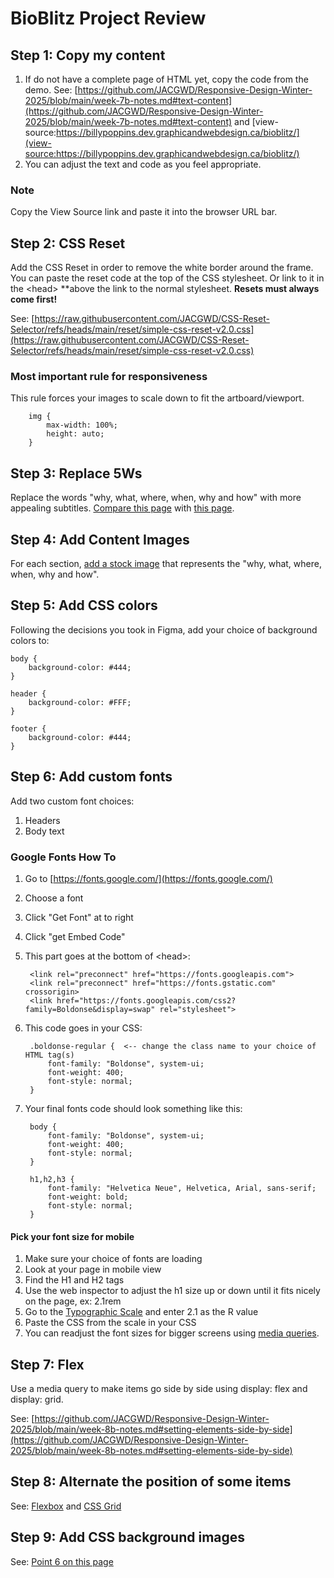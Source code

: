 # BioBlitz Project Review

## Step 1: Copy my content

1. If do not have a complete page of HTML yet, copy the code from the demo. See: [https://github.com/JACGWD/Responsive-Design-Winter-2025/blob/main/week-7b-notes.md#text-content](https://github.com/JACGWD/Responsive-Design-Winter-2025/blob/main/week-7b-notes.md#text-content) and [view-source:https://billypoppins.dev.graphicandwebdesign.ca/bioblitz/](view-source:https://billypoppins.dev.graphicandwebdesign.ca/bioblitz/)
2. You can adjust the text and code as you feel appropriate.

### Note

Copy the View Source link and paste it into the browser URL bar.

## Step 2: CSS Reset

Add the CSS Reset in order to remove the white border around the frame. You can paste the reset code at the top of the CSS stylesheet. Or link to it in the \<head> **above the link to the normal stylesheet. **Resets must always come first!**

See: [https://raw.githubusercontent.com/JACGWD/CSS-Reset-Selector/refs/heads/main/reset/simple-css-reset-v2.0.css](https://raw.githubusercontent.com/JACGWD/CSS-Reset-Selector/refs/heads/main/reset/simple-css-reset-v2.0.css)

### Most important rule for responsiveness

This rule forces your images to scale down to fit the artboard/viewport.

        img {
            max-width: 100%;
            height: auto;
        }

## Step 3: Replace 5Ws 

Replace the words "why, what, where, when, why and how" with more appealing subtitles. [Compare this page](https://billypoppins.dev.graphicandwebdesign.ca/bioblitz/) with [this page](https://billypoppins.dev.graphicandwebdesign.ca/bioblitz/index-decorated.html).

## Step 4: Add Content Images

For each section, [add a stock image](https://unsplash.com/) that represents the "why, what, where, when, why and how".

## Step 5: Add CSS colors

Following the decisions you took in Figma, add your choice of background colors to:

    body {
        background-color: #444;
    }

    header {
        background-color: #FFF;
    }

    footer {
        background-color: #444;
    }

## Step 6: Add custom fonts

Add two custom font choices:

1. Headers
2. Body text

### Google Fonts How To

1. Go to [https://fonts.google.com/](https://fonts.google.com/)
2. Choose a font
3. Click "Get Font" at to right
4. Click "get Embed Code"
5. This part goes at the bottom of \<head>:

        <link rel="preconnect" href="https://fonts.googleapis.com">
        <link rel="preconnect" href="https://fonts.gstatic.com" crossorigin>
        <link href="https://fonts.googleapis.com/css2?family=Boldonse&display=swap" rel="stylesheet">

6. This code goes in your CSS:

        .boldonse-regular {  <-- change the class name to your choice of HTML tag(s) 
            font-family: "Boldonse", system-ui;
            font-weight: 400;
            font-style: normal;
        }

7. Your final fonts code should look something like this:

        body {   
            font-family: "Boldonse", system-ui;
            font-weight: 400;
            font-style: normal;
        }

        h1,h2,h3 {   
            font-family: "Helvetica Neue", Helvetica, Arial, sans-serif;
            font-weight: bold;
            font-style: normal;
        }

#### Pick your font size for mobile

1. Make sure your choice of fonts are loading 
2. Look at your page in mobile view
3. Find the H1 and H2 tags
4. Use the web inspector to adjust the h1 size up or down until it fits nicely on the page, ex: 2.1rem
5. Go to the [Typographic Scale](https://spencermortensen.com/articles/typographic-scale/) and enter 2.1 as the R value
6. Paste the CSS from the scale in your CSS
7. You can readjust the font sizes for bigger screens using [media queries](https://github.com/JACGWD/Responsive-Design-Winter-2025/blob/main/week-8b-notes.md#examples-of-how-to-use-media-queries).

## Step 7: Flex

Use a media query to make items go side by side using display: flex and display: grid.

See: [https://github.com/JACGWD/Responsive-Design-Winter-2025/blob/main/week-8b-notes.md#setting-elements-side-by-side](https://github.com/JACGWD/Responsive-Design-Winter-2025/blob/main/week-8b-notes.md#setting-elements-side-by-side)

## Step 8: Alternate the position of some items

See: [Flexbox](https://github.com/JACGWD/Responsive-Design-Winter-2025/blob/main/week-8b-notes.md#switching-the-items-order) and [CSS Grid](https://github.com/JACGWD/Responsive-Design-Winter-2025/blob/main/week-8b-notes.md#switching-the-items-order-1)

## Step 9: Add CSS background images

See: [Point 6 on this page](https://github.com/JACGWD/Responsive-Design-Winter-2025/blob/main/week-8-notes.md)